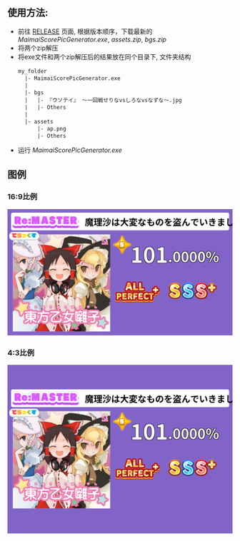## 使用方法:
- 前往 [RELEASE](https://github.com/KirisameVanilla/MaimaiScorePicGenerator/releases) 页面, 根据版本顺序，下载最新的 *MaimaiScorePicGenerator.exe*, *assets.zip*, *bgs.zip*
- 将两个zip解压
- 将exe文件和两个zip解压后的结果放在同个目录下, 文件夹结构
  ```
  my_folder
    |- MaimaiScorePicGenerator.exe
    |
    |- bgs
    |   |- 『ウソテイ』 ～一回戦せりなvsしろなvsなずな～.jpg
    |   |- Others
    |
    |- assets
        |- ap.png
        |- Others
  ```
- 运行 *MaimaiScorePicGenerator.exe*

## 图例
### 16:9比例
![](examples/eg.png)
### 4:3比例
![](examples/eg43.png)